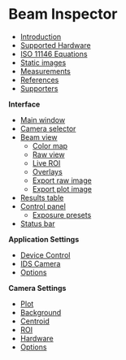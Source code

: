 # Beam Inspector

- [Introduction](./intro.md)
- [Supported Hardware](./hardware.md)
- [ISO 11146 Equations](./iso.md)
- [Static images](./static_img.md)
- [Measurements](./measure.md)
- [References](./refs.md)
- [Supporters](./support.md)

**Interface**

- [Main window](./main_window.md)
- [Camera selector](./cam_selector.md)
- [Beam view](./plot.md)
    - [Color map](./color_map.md)
    - [Raw view](./raw_view.md)
    - [Live ROI](./roi_live.md)
    - [Overlays](./overlays.md)
    - [Export raw image](./export_raw.md)
    - [Export plot image](./export_plot.md)
- [Results table](./results_table.md)
- [Control panel](./cam_control.md)
    - [Exposure presets](./exp_presets.md)
- [Status bar](./status_bar.md)

**Application Settings**

- [Device Control](./app_settings_hard.md)
- [IDS Camera](./app_settings_ids.md)
- [Options](./app_settings_opts.md)

**Camera Settings**

- [Plot](./cam_settings_plot.md)
- [Background](./cam_settings_bgnd.md)
- [Centroid](./cam_settings_centr.md)
- [ROI](./cam_settings_roi.md)
- [Hardware](./cam_settings_hard.md)
- [Options](./cam_settings_opts.md)

&nbsp;
